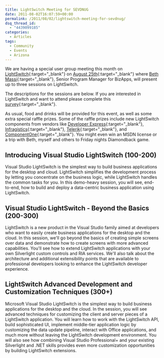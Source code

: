 ```yaml
---
title: LightSwitch Meeting for SEVDNUG
date: 2011-08-02T16:07:59+00:00
permalink: /2011/08/02/lightswitch-meeting-for-sevdnug/
dsq_thread_id:
  - "4439099185"
categories:
  - Articles
tags:
  - Community
  - Events
  - Arizona
---
```

We are having a special user group meeting this month on [LightSwitch](https://msdn.microsoft.com/en-us/lightswitch?WT.mc_id=DT-MVP-4024623){:target="_blank"} on [August 25th](https://sevdnug.org/Events/All/SEVDNUG_August_2011_Meeting_-_LightSwitch.aspx){:target="_blank"} where [Beth Massi](https://blogs.msdn.com/b/bethmassi/){:target="_blank"}, Senior Program Manager for BizApps, will present up to three sessions on LightSwitch.

The descriptions for the sessions are below. If you are interested in LightSwitch and want to attend please complete this [survey](https://www.esurveyspro.com/Survey.aspx?id=b8813313-91f2-452e-8e38-dc8f537ed363){:target="_blank"}.  

As usual, food and drinks will be provided for this event, as well as some extra special raffle prizes.  Some of the raffle prizes include new LightSwitch components from vendors like [Developer Express](https://devexpress.com){:target="_blank"}, [Infragistics](https://www.infragistics.com){:target="_blank"}, [Telerik](https://www.telerik.com){:target="_blank"}, and [ComponentOne](https://www.componentone.com){:target="_blank"}.  You might even win an MSDN license or a trip with Beth, myself and others to Friday nights Diamondback game.  

## Introducing Visual Studio LightSwitch (100-200)

Visual Studio LightSwitch is the simplest way to build business applications for the desktop and cloud. LightSwitch simplifies the development process by letting you concentrate on the business logic, while LightSwitch handles the common tasks for you. In this demo-heavy session, you will see, end-to-end, how to build and deploy a data-centric business application using LightSwitch.

## Visual Studio LightSwitch - Beyond the Basics (200-300)

LightSwitch is a new product in the Visual Studio family aimed at developers who want to easily create business applications for the desktop and the cloud. In this session, we'll go beyond the basics of creating simple screens over data and demonstrate how to create screens with more advanced capabilities. You'll see how to extend LightSwitch applications with your own Silverlight custom controls and RIA services. We'll also talk about the architecture and additional extensibility points that are available to professional developers looking to enhance the LightSwitch developer experience.

## LightSwitch Advanced Development and Customization Techniques (300+)

Microsoft Visual Studio LightSwitch is the simplest way to build business applications for the desktop and the cloud. In the session, you will see advanced techniques for customizing the client and server pieces of a LightSwitch application. You will learn how to work with the LightSwitch API, build sophisticated UI, implement middle-tier application logic by customizing the data update pipeline, interact with Office applications, and much more without leaving the LightSwitch development environment. You will also see how combining Visual Studio Professional+ and your existing Silverlight and .NET skills provides even more customization opportunities by building LightSwitch extensions.
